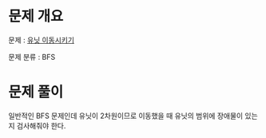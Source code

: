 # 문제 개요

문제 : [유닛 이동시키기](https://www.acmicpc.net/problem/2194)

문제 분류 : BFS

# 문제 풀이

일반적인 BFS 문제인데 유닛이 2차원이므로 이동했을 때 유닛의 범위에 장애물이 있는지 검사해줘야 한다.
